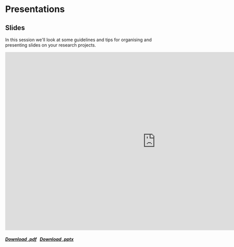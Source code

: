 # Presentations

## Slides

In this session we'll look at some guidelines and tips for organising and presenting slides on your research projects.

<iframe src="https://docs.google.com/presentation/d/e/2PACX-1vTpKva_rhtq74HBLhZk-ciyy6IQYYk8v3ZPeBRfGj7Ogfknp7HMdF121E_CcgFL5HyMSNByOhjEu2Mu/embed?start=false&loop=false&delayms=60000" frameborder="0" width="960" height="569" allowfullscreen="true" mozallowfullscreen="true" webkitallowfullscreen="true"></iframe>

<h5>
<a href=https://docs.google.com/presentation/d/1AM69cs1A5MB7nOl9ARkeUUEbdsPfooNf8TeDFog5Ff8/export/pdf><i class="fa-solid fa-file-pdf"></i> Download .pdf</a>
&nbsp;
<a href=https://docs.google.com/presentation/d/1AM69cs1A5MB7nOl9ARkeUUEbdsPfooNf8TeDFog5Ff8/export/pptx><i class="fa-solid fa-file-powerpoint"></i> Download .pptx</a>
</h5>
